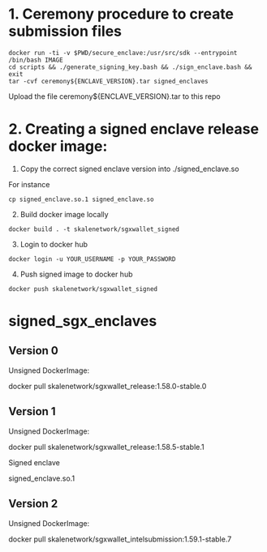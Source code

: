 # 1. Ceremony procedure to create submission files 
```
docker run -ti -v $PWD/secure_enclave:/usr/src/sdk --entrypoint /bin/bash IMAGE
cd scripts && ./generate_signing_key.bash && ./sign_enclave.bash && exit
tar -cvf ceremony${ENCLAVE_VERSION}.tar signed_enclaves
```

Upload the file ceremony${ENCLAVE_VERSION}.tar to this repo

# 2. Creating a signed enclave release docker image:

1. Copy the correct signed enclave version into ./signed_enclave.so

  For instance
  
  ```
  cp signed_enclave.so.1 signed_enclave.so
  ```
  
2. Build docker image locally 

```
docker build . -t skalenetwork/sgxwallet_signed
```

3. Login to docker hub

```
docker login -u YOUR_USERNAME -p YOUR_PASSWORD
```

4. Push signed image to docker hub

```
docker push skalenetwork/sgxwallet_signed
```


# signed_sgx_enclaves

## Version 0

Unsigned DockerImage: 

docker pull skalenetwork/sgxwallet_release:1.58.0-stable.0

## Version 1

Unsigned DockerImage: 

docker pull skalenetwork/sgxwallet_release:1.58.5-stable.1

Signed enclave

signed_enclave.so.1 

## Version 2

Unsigned DockerImage: 

docker pull skalenetwork/sgxwallet_intelsubmission:1.59.1-stable.7





